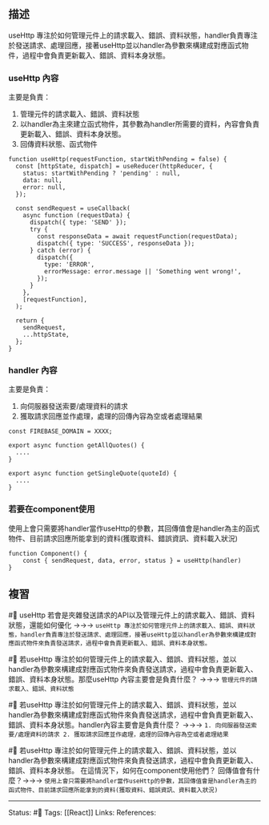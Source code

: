 

## 描述


useHttp 專注於如何管理元件上的請求載入、錯誤、資料狀態，handler負責專注於發送請求、處理回應，接著useHttp並以handler為參數來構建成對應函式物件，過程中會負責更新載入、錯誤、資料本身狀態。

### useHttp 內容
主要是負責：
1. 管理元件的請求載入、錯誤、資料狀態
2. 以handler為主來建立函式物件，其參數為handler所需要的資料，內容會負責更新載入、錯誤、資料本身狀態。
3. 回傳資料狀態、函式物件

```
function useHttp(requestFunction, startWithPending = false) {
  const [httpState, dispatch] = useReducer(httpReducer, {
    status: startWithPending ? 'pending' : null,
    data: null,
    error: null,
  });

  const sendRequest = useCallback(
    async function (requestData) {
      dispatch({ type: 'SEND' });
      try {
        const responseData = await requestFunction(requestData);
        dispatch({ type: 'SUCCESS', responseData });
      } catch (error) {
        dispatch({
          type: 'ERROR',
          errorMessage: error.message || 'Something went wrong!',
        });
      }
    },
    [requestFunction],
  );

  return {
    sendRequest,
    ...httpState,
  };
}
```


### handler 內容

主要是負責：
1. 向伺服器發送索要/處理資料的請求
2. 獲取請求回應並作處理，處理的回傳內容為空或者處理結果

```
const FIREBASE_DOMAIN = XXXX;

export async function getAllQuotes() {
  ....
}

export async function getSingleQuote(quoteId) {
  ....
}
```

### 若要在component使用

使用上會只需要將handler當作useHttp的參數，其回傳值會是handler為主的函式物件、目前請求回應所能拿到的資料(獲取資料、錯誤資訊、資料載入狀況)

```
function Component() {
	const { sendRequest, data, error, status } = useHttp(handler)
}
```

## 複習

#🧠 useHttp 若會是夾雜發送請求的API以及管理元件上的請求載入、錯誤、資料狀態，還能如何優化 ->->-> `useHttp 專注於如何管理元件上的請求載入、錯誤、資料狀態，handler負責專注於發送請求、處理回應，接著useHttp並以handler為參數來構建成對應函式物件來負責發送請求，過程中會負責更新載入、錯誤、資料本身狀態。`
<!--SR:!2022-12-02,3,250-->

#🧠 若useHttp 專注於如何管理元件上的請求載入、錯誤、資料狀態，並以handler為參數來構建成對應函式物件來負責發送請求，過程中會負責更新載入、錯誤、資料本身狀態。那麼useHttp 內容主要會是負責什麼？ ->->-> `管理元件的請求載入、錯誤、資料狀態`
<!--SR:!2022-12-12,10,250-->

#🧠 若useHttp 專注於如何管理元件上的請求載入、錯誤、資料狀態，並以handler為參數來構建成對應函式物件來負責發送請求，過程中會負責更新載入、錯誤、資料本身狀態。handler內容主要會是負責什麼？ ->->-> `1. 向伺服器發送索要/處理資料的請求 2. 獲取請求回應並作處理，處理的回傳內容為空或者處理結果`
<!--SR:!2022-12-02,3,250-->


#🧠 若useHttp 專注於如何管理元件上的請求載入、錯誤、資料狀態，並以handler為參數來構建成對應函式物件來負責發送請求，過程中會負責更新載入、錯誤、資料本身狀態。 在這情況下，如何在component使用他們？ 回傳值會有什麼？->->-> `使用上會只需要將handler當作useHttp的參數，其回傳值會是handler為主的函式物件、目前請求回應所能拿到的資料(獲取資料、錯誤資訊、資料載入狀況)`
<!--SR:!2022-12-12,10,250-->

---
Status: #🌱 
Tags:
[[React]]
Links:
References: